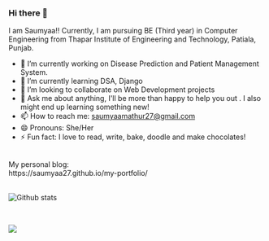 ### Hi there 👋
I am Saumyaa!! Currently, I am pursuing BE (Third year) in Computer Engineering from Thapar Institute of Engineering and Technology, Patiala, Punjab.

<!--
**Saumyaa27/Saumyaa27** is a ✨ _special_ ✨ repository because its `README.md` (this file) appears on your GitHub profile.
-->

- 🔭 I’m currently working on Disease Prediction and Patient Management System.
- 🌱 I’m currently learning DSA, Django
- 👯 I’m looking to collaborate on Web Development projects
- 💬 Ask me about anything, I'll be more than happy to help you out . I also might end up learning something new!
- 📫 How to reach me: saumyaamathur27@gmail.com
- 😄 Pronouns: She/Her
- ⚡ Fun fact: I love to read, write, bake, doodle and make chocolates!

<br>
My personal blog: 
<br>
https://saumyaa27.github.io/my-portfolio/
<br>
<br>

![Github stats](https://github-readme-stats.vercel.app/api?username=Saumyaa27)

<br>

![](https://komarev.com/ghpvc/?username=Saumyaa27&color=dc143c)

